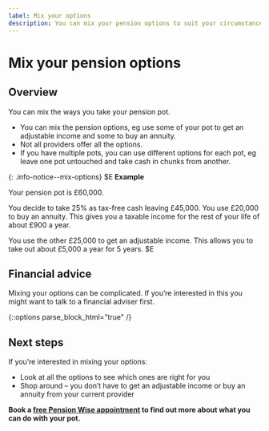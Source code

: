 ```yaml
---
label: Mix your options
description: You can mix your pension options to suit your circumstances at different times during retirement.
---
```


<div class="circle circle--m circle--mix-options"></div>

# Mix your pension options

## Overview

You can mix the ways you take your pension pot.

- You can mix the pension options, eg use some of your pot to get an adjustable income and some to buy an annuity.
- Not all providers offer all the options.
- If you have multiple pots, you can use different options for each pot, eg leave one pot untouched and take cash in chunks from another.

{: .info-notice--mix-options}
$E
**Example**

Your pension pot is £60,000.

You decide to take 25% as tax-free cash leaving £45,000. You use £20,000 to buy an annuity. This gives you a taxable income for the rest of your life of about £900 a year.

You use the other £25,000 to get an adjustable income. This allows you to take out about £5,000 a year for 5 years.
$E

## Financial advice

Mixing your options can be complicated. If you’re interested in this you might want to talk to a financial adviser first.

{::options parse_block_html="true" /}
<div class="next-steps next-steps--mix-options">

## Next steps

If you’re interested in mixing your options:

- Look at all the options to see which ones are right for you
- Shop around – you don’t have to get an adjustable income or buy an annuity from your current provider

**Book a [free Pension Wise appointment](/appointments) to find out more about what you can do with your pot.**

</div>
